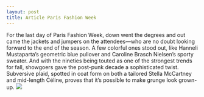 ```yaml
---
layout: post
title: Article Paris Fashion Week
---
```


  For the last day of Paris Fashion Week, down went the degrees and out came the jackets and jumpers on the attendees—who are no doubt looking forward to the end of the season. A few colorful ones stood out, like Hanneli Mustaparta’s geometric blue pullover and Caroline Brasch Nielsen’s sporty sweater. And with the nineties being touted as one of the strongest trends for fall, showgoers gave the post-punk decade a sophisticated twist. Subversive plaid, spotted in coat form on both a tailored Stella McCartney and mid-length Céline, proves that it’s possible to make grunge look grown-up.
<img src="http://www.vogue.fr/images/freepages/fashionweekmodeparis/header-img.png">